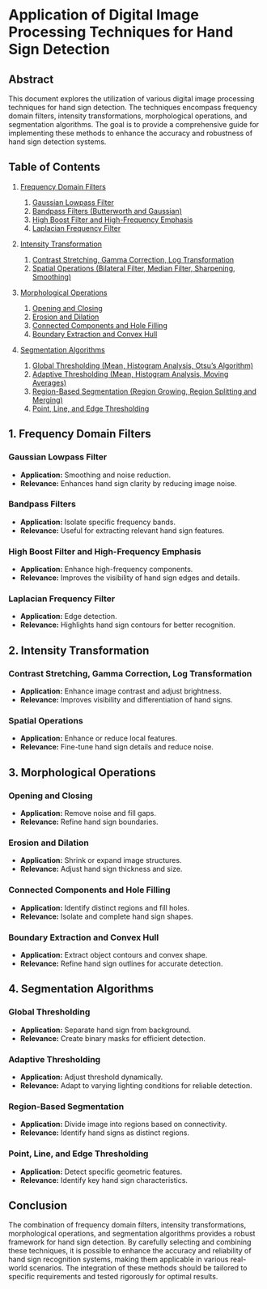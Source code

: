 # Application of Digital Image Processing Techniques for Hand Sign Detection

## Abstract
This document explores the utilization of various digital image processing techniques for hand sign detection. The techniques encompass frequency domain filters, intensity transformations, morphological operations, and segmentation algorithms. The goal is to provide a comprehensive guide for implementing these methods to enhance the accuracy and robustness of hand sign detection systems.

## Table of Contents
1. [Frequency Domain Filters](#frequency-domain-filters)
   1. [Gaussian Lowpass Filter](#gaussian-lowpass-filter)
   2. [Bandpass Filters (Butterworth and Gaussian)](#bandpass-filters)
   3. [High Boost Filter and High-Frequency Emphasis](#high-boost-filter-and-high-frequency-emphasis)
   4. [Laplacian Frequency Filter](#laplacian-frequency-filter)

2. [Intensity Transformation](#intensity-transformation)
   1. [Contrast Stretching, Gamma Correction, Log Transformation](#contrast-stretching-gamma-correction-log-transformation)
   2. [Spatial Operations (Bilateral Filter, Median Filter, Sharpening, Smoothing)](#spatial-operations)

3. [Morphological Operations](#morphological-operations)
   1. [Opening and Closing](#opening-and-closing)
   2. [Erosion and Dilation](#erosion-and-dilation)
   3. [Connected Components and Hole Filling](#connected-components-and-hole-filling)
   4. [Boundary Extraction and Convex Hull](#boundary-extraction-and-convex-hull)

4. [Segmentation Algorithms](#segmentation-algorithms)
   1. [Global Thresholding (Mean, Histogram Analysis, Otsu’s Algorithm)](#global-thresholding)
   2. [Adaptive Thresholding (Mean, Histogram Analysis, Moving Averages)](#adaptive-thresholding)
   3. [Region-Based Segmentation (Region Growing, Region Splitting and Merging)](#region-based-segmentation)
   4. [Point, Line, and Edge Thresholding](#point-line-and-edge-thresholding)

## 1. Frequency Domain Filters

### Gaussian Lowpass Filter
- **Application:** Smoothing and noise reduction.
- **Relevance:** Enhances hand sign clarity by reducing image noise.

### Bandpass Filters
- **Application:** Isolate specific frequency bands.
- **Relevance:** Useful for extracting relevant hand sign features.

### High Boost Filter and High-Frequency Emphasis
- **Application:** Enhance high-frequency components.
- **Relevance:** Improves the visibility of hand sign edges and details.

### Laplacian Frequency Filter
- **Application:** Edge detection.
- **Relevance:** Highlights hand sign contours for better recognition.

## 2. Intensity Transformation

### Contrast Stretching, Gamma Correction, Log Transformation
- **Application:** Enhance image contrast and adjust brightness.
- **Relevance:** Improves visibility and differentiation of hand signs.

### Spatial Operations
- **Application:** Enhance or reduce local features.
- **Relevance:** Fine-tune hand sign details and reduce noise.

## 3. Morphological Operations

### Opening and Closing
- **Application:** Remove noise and fill gaps.
- **Relevance:** Refine hand sign boundaries.

### Erosion and Dilation
- **Application:** Shrink or expand image structures.
- **Relevance:** Adjust hand sign thickness and size.

### Connected Components and Hole Filling
- **Application:** Identify distinct regions and fill holes.
- **Relevance:** Isolate and complete hand sign shapes.

### Boundary Extraction and Convex Hull
- **Application:** Extract object contours and convex shape.
- **Relevance:** Refine hand sign outlines for accurate detection.

## 4. Segmentation Algorithms

### Global Thresholding
- **Application:** Separate hand sign from background.
- **Relevance:** Create binary masks for efficient detection.

### Adaptive Thresholding
- **Application:** Adjust threshold dynamically.
- **Relevance:** Adapt to varying lighting conditions for reliable detection.

### Region-Based Segmentation
- **Application:** Divide image into regions based on connectivity.
- **Relevance:** Identify hand signs as distinct regions.

### Point, Line, and Edge Thresholding
- **Application:** Detect specific geometric features.
- **Relevance:** Identify key hand sign characteristics.

## Conclusion
The combination of frequency domain filters, intensity transformations, morphological operations, and segmentation algorithms provides a robust framework for hand sign detection. By carefully selecting and combining these techniques, it is possible to enhance the accuracy and reliability of hand sign recognition systems, making them applicable in various real-world scenarios. The integration of these methods should be tailored to specific requirements and tested rigorously for optimal results.
